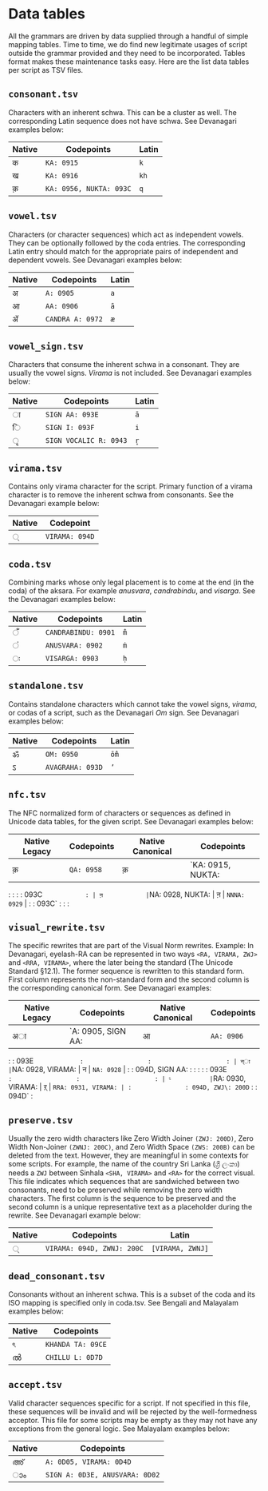 # Data tables

All the grammars are driven by data supplied through a handful of simple mapping
tables. Time to time, we do find new legitimate usages of script outside the
grammar provided and they need to be incorporated. Tables format makes these
maintenance tasks easy. Here are the list data tables per script as TSV files.

## `consonant.tsv`

Characters with an inherent schwa. This can be a cluster as well. The
corresponding Latin sequence does not have schwa. See Devanagari examples below:

Native | Codepoints              | Latin
------ | ----------------------- | -----
क      | `KA: 0915`              | `k`
ख      | `KA: 0916`              | `kh`
क़     | `KA: 0956, NUKTA: 093C` | `q`

## `vowel.tsv`

Characters (or character sequences) which act as independent vowels. They can be
optionally followed by the coda entries. The corresponding Latin entry should
match for the appropriate pairs of independent and dependent vowels. See
Devanagari examples below:

Native | Codepoints       | Latin
------ | ---------------- | -----
अ      | `A: 0905`        | `a`
आ      | `AA: 0906`       | `ā`
ॲ      | `CANDRA A: 0972` | `æ`

## `vowel_sign.tsv`

Characters that consume the inherent schwa in a consonant. They are usually the
vowel signs. _Virama_ is not included. See Devanagari examples below:

Native | Codepoints             | Latin
------ | ---------------------- | -----
ा      | `SIGN AA: 093E`        | `ā`
ि      | `SIGN I: 093F`         | `i`
ृ      | `SIGN VOCALIC R: 0943` | `r̥`

## `virama.tsv`

Contains only virama character for the script. Primary function of a virama
character is to remove the inherent schwa from consonants. See the Devanagari
example below:

Native | Codepoint
------ | --------------
्      | `VIRAMA: 094D`

## `coda.tsv`

Combining marks whose only legal placement is to come at the end (in the coda)
of the aksara. For example _anusvara_, _candrabindu_, and _visarga_. See the
Devanagari examples below:

Native | Codepoints          | Latin
------ | ------------------- | -----
ँ      | `CANDRABINDU: 0901` | `m̐`
ं      | `ANUSVARA: 0902`    | `ṁ`
ः      | `VISARGA: 0903`     | `ḥ`

## `standalone.tsv`

Contains standalone characters which cannot take the vowel signs, _virama_, or
codas of a script, such as the Devanagari _Om_ sign. See Devanagari examples
below:

Native | Codepoints       | Latin
------ | ---------------- | -----
ॐ      | `OM: 0950`       | `ōm̐`
ऽ      | `AVAGRAHA: 093D` | `’`

## `nfc.tsv`

The NFC normalized form of characters or sequences as defined in Unicode data
tables, for the given script. See Devanagari examples below:

| Native Legacy | Codepoints        | Native Canonical | Codepoints        |
| ------------- | ----------------- | ---------------- | ----------------- |
| क़             | `QA: 0958`        | क़               | `KA: 0915, NUKTA: |
:               :                   :                  : 093C`             :
| ऩ            | `NA: 0928, NUKTA: | ऩ                | `NNNA: 0929`      |
:               : 093C`             :                  :                   :

## `visual_rewrite.tsv`

The specific rewrites that are part of the Visual Norm rewrites. Example: In
Devanagari, eyelash-RA can be represented in two ways `<RA, VIRAMA, ZWJ>` and
`<RRA, VIRAMA>`, where the later being the standard (The Unicode Standard
§12.1). The former sequence is rewritten to this standard form. First column
represents the non-standard form and the second column is the corresponding
canonical form. See Devanagari examples:

| Native Legacy | Codepoints         | Native Canonical | Codepoints          |
| ------------- | ------------------ | ---------------- | ------------------- |
| अा            | `A: 0905, SIGN AA: | आ                | `AA: 0906`          |
:               : 093E`              :                  :                     :
| न्ा           | `NA: 0928, VIRAMA: | न                | `NA: 0928`          |
:               : 094D, SIGN AA\:    :                  :                     :
:               : 093E`              :                  :                     :
| र्‍           | `RA: 0930, VIRAMA: | ऱ्               | `RRA: 0931, VIRAMA: |
:               : 094D, ZWJ\: 200D`  :                  : 094D`               :

## `preserve.tsv`

Usually the zero width characters like Zero Width Joiner `(ZWJ: 200D)`, Zero
Width Non-Joiner `(ZWNJ: 200C)`, and Zero Width Space `(ZWS: 200B)` can be
deleted from the text. However, they are meaningful in some contexts for some
scripts. For example, the name of the country Sri Lanka (ශ්‍රී ලංකා) needs a
`ZWJ` between Sinhala `<SHA, VIRAMA>` and `<RA>` for the correct visual. This
file indicates which sequences that are sandwiched between two consonants, need
to be preserved while removing the zero width characters. The first column is
the sequence to be preserved and the second column is a unique representative
text as a placeholder during the rewrite. See Devanagari example below:

Native | Codepoints                 | Latin
------ | -------------------------- | ----------------
्‌     | `VIRAMA: 094D, ZWNJ: 200C` | `[VIRAMA, ZWNJ]`

## `dead_consonant.tsv`

Consonants without an inherent schwa. This is a subset of the coda and its ISO
mapping is specified only in coda.tsv. See Bengali and Malayalam examples below:

Native | Codepoints
------ | -----------------
ৎ      | `KHANDA TA: 09CE`
ൽ      | `CHILLU L: 0D7D`

## `accept.tsv`

Valid character sequences specific for a script. If not specified in this file,
these sequences will be invalid and will be rejected by the well-formedness
acceptor. This file for some scripts may be empty as they may not have any
exceptions from the general logic. See Malayalam examples below:

Native | Codepoints
------ | ------------------------------
അ്     | `A: 0D05, VIRAMA: 0D4D`
ാം     | `SIGN A: 0D3E, ANUSVARA: 0D02`
